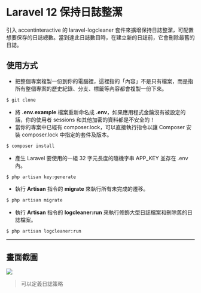# Laravel 12 保持日誌整潔

引入 accentinteractive 的 laravel-logcleaner 套件來擴增保持日誌整潔，可配置想要保存的日誌總數。當到達此日誌數目時，在建立新的日誌前，它會刪除最舊的日誌。

## 使用方式
- 把整個專案複製一份到你的電腦裡，這裡指的「內容」不是只有檔案，而是指所有整個專案的歷史紀錄、分支、標籤等內容都會複製一份下來。
```sh
$ git clone
```
- 將 __.env.example__ 檔案重新命名成 __.env__，如果應用程式金鑰沒有被設定的話，你的使用者 sessions 和其他加密的資料都是不安全的！
- 當你的專案中已經有 composer.lock，可以直接執行指令以讓 Composer 安裝 composer.lock 中指定的套件及版本。
```sh
$ composer install
```
- 產生 Laravel 要使用的一組 32 字元長度的隨機字串 APP_KEY 並存在 .env 內。
```sh
$ php artisan key:generate
```
- 執行 __Artisan__ 指令的 __migrate__ 來執行所有未完成的遷移。
```sh
$ php artisan migrate
```
- 執行 __Artisan__ 指令的 __logcleaner:run__ 來執行修飾大型日誌檔案和刪除舊的日誌檔案。
```sh
$ php artisan logcleaner:run
```

----

## 畫面截圖
![](https://i.imgur.com/2Wdr7zk.png)
> 可以定義日誌策略
